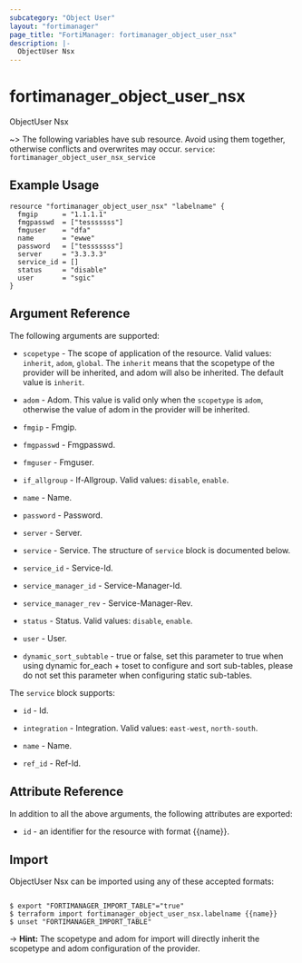 ```yaml
---
subcategory: "Object User"
layout: "fortimanager"
page_title: "FortiManager: fortimanager_object_user_nsx"
description: |-
  ObjectUser Nsx
---
```


# fortimanager_object_user_nsx
ObjectUser Nsx

~> The following variables have sub resource. Avoid using them together, otherwise conflicts and overwrites may occur.
`service`: `fortimanager_object_user_nsx_service`



## Example Usage

```hcl
resource "fortimanager_object_user_nsx" "labelname" {
  fmgip      = "1.1.1.1"
  fmgpasswd  = ["tesssssss"]
  fmguser    = "dfa"
  name       = "ewwe"
  password   = ["tesssssss"]
  server     = "3.3.3.3"
  service_id = []
  status     = "disable"
  user       = "sgic"
}
```

## Argument Reference


The following arguments are supported:

* `scopetype` - The scope of application of the resource. Valid values: `inherit`, `adom`, `global`. The `inherit` means that the scopetype of the provider will be inherited, and adom will also be inherited. The default value is `inherit`.
* `adom` - Adom. This value is valid only when the `scopetype` is `adom`, otherwise the value of adom in the provider will be inherited.

* `fmgip` - Fmgip.
* `fmgpasswd` - Fmgpasswd.
* `fmguser` - Fmguser.
* `if_allgroup` - If-Allgroup. Valid values: `disable`, `enable`.

* `name` - Name.
* `password` - Password.
* `server` - Server.
* `service` - Service. The structure of `service` block is documented below.
* `service_id` - Service-Id.
* `service_manager_id` - Service-Manager-Id.
* `service_manager_rev` - Service-Manager-Rev.
* `status` - Status. Valid values: `disable`, `enable`.

* `user` - User.
* `dynamic_sort_subtable` - true or false, set this parameter to true when using dynamic for_each + toset to configure and sort sub-tables, please do not set this parameter when configuring static sub-tables.

The `service` block supports:

* `id` - Id.
* `integration` - Integration. Valid values: `east-west`, `north-south`.

* `name` - Name.
* `ref_id` - Ref-Id.


## Attribute Reference

In addition to all the above arguments, the following attributes are exported:
* `id` - an identifier for the resource with format {{name}}.

## Import

ObjectUser Nsx can be imported using any of these accepted formats:
```

$ export "FORTIMANAGER_IMPORT_TABLE"="true"
$ terraform import fortimanager_object_user_nsx.labelname {{name}}
$ unset "FORTIMANAGER_IMPORT_TABLE"
```
-> **Hint:** The scopetype and adom for import will directly inherit the scopetype and adom configuration of the provider.
